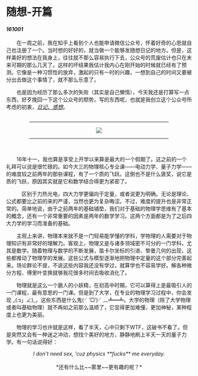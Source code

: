 # 随想-开篇
#### *161001*

　　在一周之前，我在知乎上看到个人也能申请微信公众号，怀着好奇的心思就自己也注册了一个。当时想的好好的，就当做一个能够发随想日记的地方。但是，这样美好的想法在我身上，往往就不那么容易执行下去，公众号的荒废估计也只在未来可期的那么几天了。这样的坏结果我估计我内心在刚开始的时候就已经有了预测。它像是一种习惯性的放弃，激起的只有一时的兴趣，一想到自己的时间又要被分出去做这个事情了，就不那么乐意了。

　　也是因为经历了那么多次的失败（其实是自己懒惰），今天我还是打算写一点东西，好歹挽回一下这个公众号的颓势。写的东西呢，也就是我创立这个公众号所考虑的初衷，<em><u>日记、感想</u></em>。
  <br />
   <br />


<center><hr style="width:75%;height:1px"/></center>


<div align="center"><img src="F:\mathtex.gif"></div>
<center><hr style="width:75%;height:1px"/></center>

<br />

  　　16年十一，我也算是享受上开学以来算是最大的一个假期了。这之前的一个礼拜可以说是很忙碌的。如今大三的物理核心专业课——电动力学、量子力学——的难度较之前两年的那些课程，有了一个质的飞跃。这倒也不是什么褒奖，说它是质的飞跃，原因其实就是它和数学结合得更为紧密了。

　　　区别于力热光电，四大力学更偏向于定量，或者说更为明确。无论是理论、公式都要比之前的来的严谨，当然也更为复杂晦涩。不过，难度的提升也是非常正常的。简单地说，由于之前两年的基础铺垫，我们对于基础的物理学思维有了基本的概念，还有一个非常重要的因素是两年的数学学习。这两个方面都是为了之后四大力学的学习而准备的基础。

　　主观上来讲，物理本来就不是一门轻易能学懂的学科，学物理的人需要对于物理知识有非常好的理解力。客观上，物理又是与诸多领域密不可分的一门学科，尤其是数学。随着物理与数学的不断发展，笛卡尔坐标的引进、黎曼几何的出现，这些都推动了物理学的发展。这些公式与模型逐渐地把物理中定量的这个部分完善起来。场论群论不提，不说这些内容我还没有学过，就算学也不容易学好。解各种微分方程、傅里叶变换就够我花很多时间去吸收消化了。

　　物理就是这么一个磨人的小妖精，在初高中时期，它可以算得上是最吸引人的一门课程，最有意思的一门课。但是到了大学，在专业的物理学习过程中，你会发现 \_(:з」∠)\_，这些东西是什么鬼(╯‵□′)╯︵┻━┻。大学的物理（除了大学物理或者叫基础物理）就不再如之前那么温顺了，它显得更加难懂，更加神秘，某种程度上也更为美丽。

　　物理的学习也许就是这样，看了半天，心中只剩下WTF，这破书不看了。但是突然又会有一种迷之冲动，想找个美好的地方，静静地刷上半天一天的量子力学。有一句话说得好：

 <center>
  <em> I don't need sex, 'cuz physics **fucks** me everyday. </em></center>
   <br />
<center>
 *还有什么比~~雾里~~更有趣的呢？*
</center>
